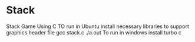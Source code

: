 # Stack
Stack Game Using C
TO run in Ubuntu
install necessary libraries to support graphics header file
gcc stack.c
./a.out
To run in windows
install turbo c 
